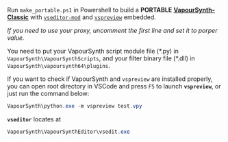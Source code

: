 Run `make_portable.ps1` in Powershell to build a **PORTABLE** [**VapourSynth-Classic**](https://github.com/AmusementClub/vapoursynth-classic) with [`vseditor-mod`](https://github.com/YomikoR/VapourSynth-Editor) and [`vspreview`](https://github.com/AkarinVS/vapoursynth-preview) embedded.

*If you need to use your proxy, uncomment the first line and set it to porper value.*

You need to put your VapourSynth script module file (\*.py) in `VapourSynth\VapourSynthScripts`, and your filter binary file (\*.dll) in `VapourSynth\vapoursynth64\plugins`.

If you want to check if VapourSynth and `vspreview` are installed properly, you can open root directory in VSCode and press `F5` to launch **`vspreview`**, or just run the command  below:
```powershell
VapourSynth\python.exe -m vspreview test.vpy
```

**`vseditor`** locates at
```powershell
VapourSynth\VapourSynthEditor\vsedit.exe
```